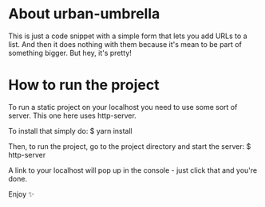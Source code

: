 # About urban-umbrella

This is just a code snippet with a simple form that lets you add URLs to a list. And then it does nothing with them because it's mean to be part of something bigger. But hey, it's pretty!


# How to run the project

To run a static project on your localhost you need to use some sort of server. This one here uses http-server.

To install that simply do:
$ yarn install

Then, to run the project, go to the project directory and start the server:
$ http-server

A link to your localhost will pop up in the console - just click that and you're done.

Enjoy ✨
